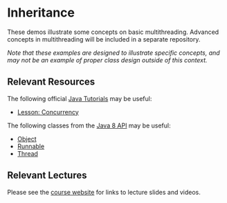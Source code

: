 Inheritance
=================================================

These demos illustrate some concepts on basic multithreading. Advanced concepts in multithreading will be included in a separate repository. 

*Note that these examples are designed to illustrate specific concepts, and may not be an example of proper class design outside of this context.*

## Relevant Resources ##

The following official [Java Tutorials](http://docs.oracle.com/javase/tutorial/index.html) may be useful:

- [Lesson: Concurrency](http://docs.oracle.com/javase/tutorial/essential/concurrency/index.html)

The following classes from the [Java 8 API](http://docs.oracle.com/javase/8/docs/api/) may be useful:

- [Object](http://docs.oracle.com/javase/8/docs/api/java/lang/Object.html)
- [Runnable](http://docs.oracle.com/javase/8/docs/api/java/lang/Runnable.html)
- [Thread](http://docs.oracle.com/javase/8/docs/api/java/lang/Thread.html)

## Relevant Lectures ##

Please see the [course website](http://cs212.cs.usfca.edu) for links to lecture slides and videos.

